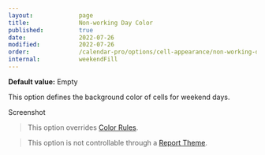 ```yaml
---
layout:             page
title:              Non-working Day Color
published:          true
date:               2022-07-26
modified:           2022-07-26
order:              /calendar-pro/options/cell-appearance/non-working-day-color
internal:           weekendFill
---
```

**Default value:** Empty

This option defines the background color of cells for weekend days.

<todo>Screenshot</todo>

> This option overrides [Color Rules](../../features/color-rules.md).

> This option is not controllable through a [Report Theme](../../features/themes.md).